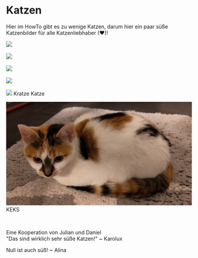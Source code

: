 # Katzen
Hier im HowTo gibt es zu wenige Katzen, darum hier ein paar süße Katzenbilder für alle Katzenliebhaber (❤)!

![](catsimg/fettsack.png)

![](catsimg/IMG_2134.jpg)

![](catsimg/IMG_2137.jpg)

![](catsimg/IMG_2170.jpg)

![](catsimg/Katze.JPEG)
Kratze Katze

![](catsimg/keks.png)
KEKS

<br />

Eine Kooperation von Julian und Daniel
<br />
"Das sind wirklich sehr süße Katzen!" ~ Karolux

Null ist auch süß! ~ Alina


